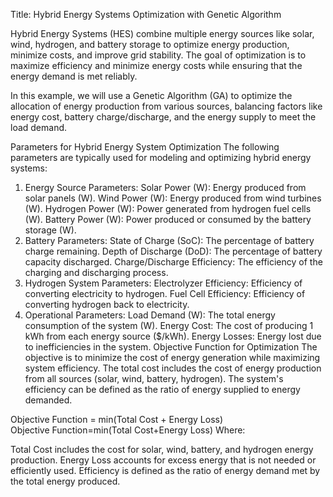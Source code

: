 Title: Hybrid Energy Systems Optimization with Genetic Algorithm

Hybrid Energy Systems (HES) combine multiple energy sources like solar, wind, hydrogen, and battery storage to optimize energy production, minimize costs, and improve grid stability. The goal of optimization is to maximize efficiency and minimize energy costs while ensuring that the energy demand is met reliably.

In this example, we will use a Genetic Algorithm (GA) to optimize the allocation of energy production from various sources, balancing factors like energy cost, battery charge/discharge, and the energy supply to meet the load demand.

Parameters for Hybrid Energy System Optimization
The following parameters are typically used for modeling and optimizing hybrid energy systems:

1. Energy Source Parameters:
Solar Power (W): Energy produced from solar panels (W).
Wind Power (W): Energy produced from wind turbines (W).
Hydrogen Power (W): Power generated from hydrogen fuel cells (W).
Battery Power (W): Power produced or consumed by the battery storage (W).
2. Battery Parameters:
State of Charge (SoC): The percentage of battery charge remaining.
Depth of Discharge (DoD): The percentage of battery capacity discharged.
Charge/Discharge Efficiency: The efficiency of the charging and discharging process.
3. Hydrogen System Parameters:
Electrolyzer Efficiency: Efficiency of converting electricity to hydrogen.
Fuel Cell Efficiency: Efficiency of converting hydrogen back to electricity.
4. Operational Parameters:
Load Demand (W): The total energy consumption of the system (W).
Energy Cost: The cost of producing 1 kWh from each energy source ($/kWh).
Energy Losses: Energy lost due to inefficiencies in the system.
Objective Function for Optimization
The objective is to minimize the cost of energy generation while maximizing system efficiency. The total cost includes the cost of energy production from all sources (solar, wind, battery, hydrogen). The system's efficiency can be defined as the ratio of energy supplied to energy demanded.

Objective Function = min(Total Cost + Energy Loss)
Objective Function=min(Total Cost+Energy Loss)
Where:

Total Cost includes the cost for solar, wind, battery, and hydrogen energy production.
Energy Loss accounts for excess energy that is not needed or efficiently used.
Efficiency is defined as the ratio of energy demand met by the total energy produced.
